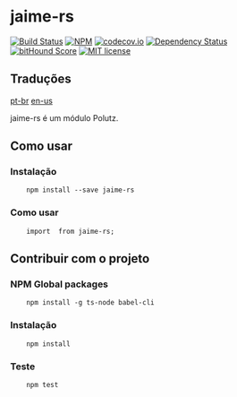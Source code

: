 # jaime-rs

[![Build Status](https://travis-ci.org/angeloocana/jaime-rs.svg)](https://travis-ci.org/angeloocana/jaime-rs)
[![NPM](https://img.shields.io/npm/v/jaime-rs.svg)](https://www.npmjs.com/package/jaime-rs)
[![codecov.io](http://codecov.io/github/angeloocana/jaime-rs/coverage.svg)](http://codecov.io/github/angeloocana/jaime-rs)
[![Dependency Status](https://gemnasium.com/angeloocana/jaime-rs.svg)](https://gemnasium.com/angeloocana/jaime-rs)
[![bitHound Score](https://www.bithound.io/github/gotwarlost/istanbul/badges/score.svg)](https://www.bithound.io/github/angeloocana/jaime-rs)
[![MIT license](http://img.shields.io/badge/license-MIT-brightgreen.svg)](http://opensource.org/licenses/MIT)

## Traduções
[pt-br](https://github.com/angeloocana/jaime-rs/blob/master/README.pt-br.md)
[en-us](https://github.com/angeloocana/jaime-rs/blob/master/README.md)

jaime-rs é um módulo Polutz.


## Como usar

### Instalação
```
    npm install --save jaime-rs
```

### Como usar
```
    import  from jaime-rs;

```


## Contribuir com o projeto

### NPM Global packages
```
    npm install -g ts-node babel-cli
```

### Instalação
```
    npm install   
```

### Teste
```
    npm test
```
